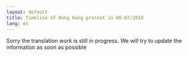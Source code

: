 ```yaml
---
layout: default
title: Timeline of Hong Kong protest in 06-07/2019
lang: es
---
```


Sorry the translation work is still in progress. We will try to update the information as soon as possible